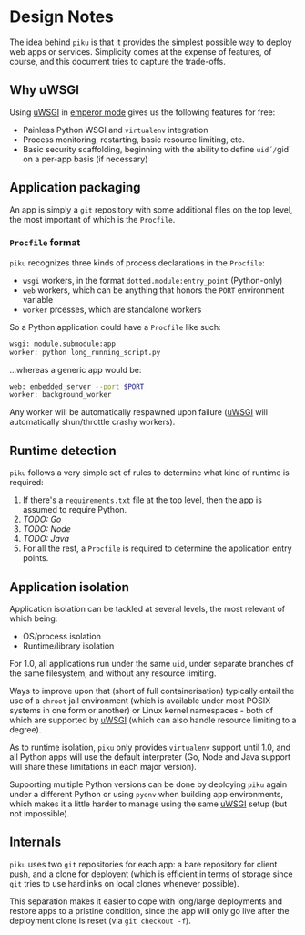 # Design Notes

The idea behind `piku` is that it provides the simplest possible way to deploy web apps or services. Simplicity comes at the expense of features, of course, and this document tries to capture the trade-offs.

## Why uWSGI

Using [uWSGI][uwsgi] in [emperor mode][emperor] gives us the following features for free:

* Painless Python WSGI and `virtualenv` integration
* Process monitoring, restarting, basic resource limiting, etc.
* Basic security scaffolding, beginning with the ability to define `uid´/`gid` on a per-app basis (if necessary)

## Application packaging

An app is simply a `git` repository with some additional files on the top level, the most important of which is the `Procfile`.

### `Procfile` format

`piku` recognizes three kinds of process declarations in the `Procfile`:

* `wsgi` workers, in the format `dotted.module:entry_point` (Python-only)
* `web` workers, which can be anything that honors the `PORT` environment variable
* `worker` prcesses, which are standalone workers

So a Python application could have a `Procfile` like such:

```bash
wsgi: module.submodule:app
worker: python long_running_script.py 
```

...whereas a generic app would be:

```bash
web: embedded_server --port $PORT
worker: background_worker
````

Any worker will be automatically respawned upon failure ([uWSGI][uwsgi] will automatically shun/throttle crashy workers).

## Runtime detection

`piku` follows a very simple set of rules to determine what kind of runtime is required:

1. If there's a `requirements.txt` file at the top level, then the app is assumed to require Python.
2. _TODO: Go_
3. _TODO: Node_
4. _TODO: Java_
2. For all the rest, a `Procfile` is required to determine the application entry points. 


## Application isolation

Application isolation can be tackled at several levels, the most relevant of which being:

* OS/process isolation
* Runtime/library isolation

For 1.0, all applications run under the same `uid`, under separate branches of the same filesystem, and without any resource limiting.

Ways to improve upon that (short of full containerisation) typically entail the use of a `chroot` jail environment (which is available under most POSIX systems in one form or another) or Linux kernel namespaces - both of which are supported by [uWSGI][uwsgi] (which can also handle resource limiting to a degree).

As to runtime isolation, `piku` only provides `virtualenv` support until 1.0, and all Python apps will use the default interpreter (Go, Node and Java support will share these limitations in each major version).

Supporting multiple Python versions can be done by deploying `piku` again under a different Python or using `pyenv` when building app environments, which makes it a little harder to manage using the same [uWSGI][uwsgi] setup (but not impossible).

## Internals

`piku` uses two `git` repositories for each app: a bare repository for client push, and a clone for deployent (which is efficient in terms of storage since `git` tries to use hardlinks on local clones whenever possible).

This separation makes it easier to cope with long/large deployments and restore apps to a pristine condition, since the app will only go live after the deployment clone is reset (via `git checkout -f`).

[uwsgi]: https://github.com/unbit/uwsgi
[emperor]: http://uwsgi-docs.readthedocs.org/en/latest/Emperor.html
